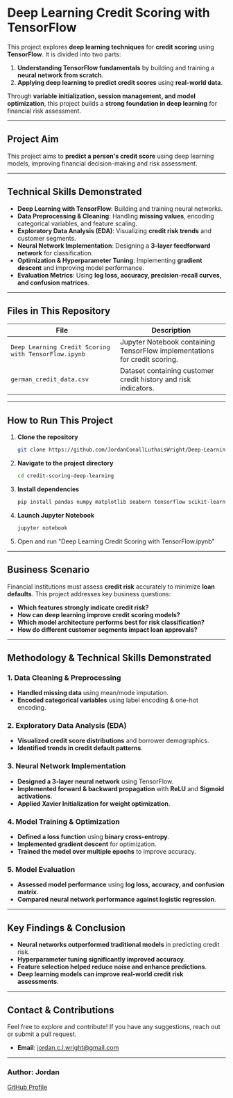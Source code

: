# Deep Learning Credit Scoring with TensorFlow

This project explores **deep learning techniques** for **credit scoring** using **TensorFlow**. It is divided into two parts:

1. **Understanding TensorFlow fundamentals** by building and training a **neural network from scratch**.
2. **Applying deep learning to predict credit scores** using **real-world data**.

Through **variable initialization, session management, and model optimization**, this project builds a **strong foundation in deep learning** for financial risk assessment.

---

## Project Aim  
This project aims to **predict a person's credit score** using deep learning models, improving financial decision-making and risk assessment.

---

## Technical Skills Demonstrated  
- **Deep Learning with TensorFlow**: Building and training neural networks.  
- **Data Preprocessing & Cleaning**: Handling **missing values**, encoding categorical variables, and feature scaling.  
- **Exploratory Data Analysis (EDA)**: Visualizing **credit risk trends** and customer segments.  
- **Neural Network Implementation**: Designing a **3-layer feedforward network** for classification.  
- **Optimization & Hyperparameter Tuning**: Implementing **gradient descent** and improving model performance.  
- **Evaluation Metrics**: Using **log loss, accuracy, precision-recall curves, and confusion matrices**.

---

## Files in This Repository  
| File | Description |
|------|------------|
| `Deep Learning Credit Scoring with TensorFlow.ipynb` | Jupyter Notebook containing TensorFlow implementations for credit scoring. |
| `german_credit_data.csv` | Dataset containing customer credit history and risk indicators. |

---

## How to Run This Project  
1. **Clone the repository**  
   ```bash
   git clone https://github.com/JordanConallLuthaisWright/Deep-Learning-Credit-Scoring-with-TensorFlow.git
   ```
2. **Navigate to the project directory**
   ```bash
   cd credit-scoring-deep-learning
   ```
3. **Install dependencies**
   ```bash
   pip install pandas numpy matplotlib seaborn tensorflow scikit-learn
   ```
4. **Launch Jupyter Notebook**
   ```bash
   jupyter notebook
   ```
5. Open and run "Deep Learning Credit Scoring with TensorFlow.ipynb"

---

## Business Scenario  
Financial institutions must assess **credit risk** accurately to minimize **loan defaults**. This project addresses key business questions:

- **Which features strongly indicate credit risk?**  
- **How can deep learning improve credit scoring models?**  
- **Which model architecture performs best for risk classification?**  
- **How do different customer segments impact loan approvals?**  

---

## Methodology & Technical Skills Demonstrated  

### 1. Data Cleaning & Preprocessing  
- **Handled missing data** using mean/mode imputation.  
- **Encoded categorical variables** using label encoding & one-hot encoding.  

### 2. Exploratory Data Analysis (EDA)  
- **Visualized credit score distributions** and borrower demographics.  
- **Identified trends in credit default patterns**.  

### 3. Neural Network Implementation  
- **Designed a 3-layer neural network** using TensorFlow.  
- **Implemented forward & backward propagation** with **ReLU** and **Sigmoid activations**.  
- **Applied Xavier Initialization for weight optimization**.  

### 4. Model Training & Optimization  
- **Defined a loss function** using **binary cross-entropy**.  
- **Implemented gradient descent** for optimization.  
- **Trained the model over multiple epochs** to improve accuracy.  

### 5. Model Evaluation  
- **Assessed model performance** using **log loss, accuracy, and confusion matrix**.  
- **Compared neural network performance against logistic regression**.  

---

## Key Findings & Conclusion  
- **Neural networks outperformed traditional models** in predicting credit risk.  
- **Hyperparameter tuning significantly improved accuracy**.  
- **Feature selection helped reduce noise and enhance predictions**.  
- **Deep learning models can improve real-world credit risk assessments**.  

---

## **Contact & Contributions**  
Feel free to explore and contribute! If you have any suggestions, reach out or submit a pull request.  

- **Email**: [jordan.c.l.wright@gmail.com](mailto:jordan.c.l.wright@gmail.com)  

---

### **Author:** Jordan  
[GitHub Profile](https://github.com/JordanConallLuthaisWright)
